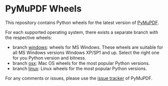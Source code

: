 # PyMuPDF Wheels
This repository contains Python wheels for the latest version of [PyMuPDF](https://github.com/rk700/PyMuPDF).

For each supported operating system, there exists a separate branch with the respective wheels:

* branch [windows](https://github.com/JorjMcKie/PyMuPDF-wheels/tree/windows): wheels for MS Windows. These wheels are suitable for all MS Windows versions Windows XP/SP1 and up. Select the right one for you Python version and bitness.
* branch [osx](https://github.com/JorjMcKie/PyMuPDF-wheels/tree/osx): Mac OS wheels for the most popular Python versions.
* branch [linux](https://github.com/JorjMcKie/PyMuPDF-wheels/tree/linux): Linux wheels for the most popular Python versions.

For any comments or issues, please use the [issue tracker](https://github.com/rk700/PyMuPDF/issues) of PyMuPDF.
